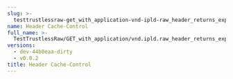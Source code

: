```yaml
---
slug: >-
  testtrustlessraw-get_with_application-vnd-ipld-raw_header_returns_expected_caching_headers-header_cache-control
name: Header Cache-Control
full_name: >-
  TestTrustlessRaw/GET_with_application/vnd.ipld.raw_header_returns_expected_caching_headers/Header_Cache-Control
versions:
  - dev-44b0eaa-dirty
  - v0.0.2
title: Header Cache-Control
---
```



